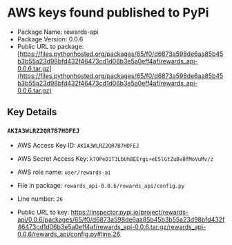 # AWS keys found published to PyPi

* Package Name: rewards-api
* Package Version: 0.0.6
* Public URL to package: [https://files.pythonhosted.org/packages/65/f0/d6873a598de6aa85b45b3b55a23d98bfd432f46473cd1d06b3e5a0eff4af/rewards_api-0.0.6.tar.gz](https://files.pythonhosted.org/packages/65/f0/d6873a598de6aa85b45b3b55a23d98bfd432f46473cd1d06b3e5a0eff4af/rewards_api-0.0.6.tar.gz)

## Key Details

### `AKIA3WLRZ2QR7B7HDFEJ`

* AWS Access Key ID: `AKIA3WLRZ2QR7B7HDFEJ`
* AWS Secret Access Key: `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` 
* AWS role name: `user/rewards-ai`
* File in package: `rewards_api-0.0.6/rewards_api/config.py`
* Line number: `26`

* Public URL to key: https://inspector.pypi.io/project/rewards-api/0.0.6/packages/65/f0/d6873a598de6aa85b45b3b55a23d98bfd432f46473cd1d06b3e5a0eff4af/rewards_api-0.0.6.tar.gz/rewards_api-0.0.6/rewards_api/config.py#line.26


